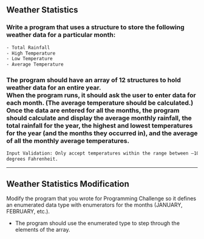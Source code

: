 ## Weather Statistics
### Write a program that uses a structure to store the following weather data for a particular month:
```bash
- Total Rainfall
- High Temperature
- Low Temperature
- Average Temperature
```
### The program should have an array of 12 structures to hold weather data for an entire year.<br> When the program runs, it should ask the user to enter data for each month. (The average temperature should be calculated.)<br> Once the data are entered for all the months, the program should calculate and display the average monthly rainfall, the total rainfall for the year, the highest and lowest temperatures for the year (and the months they occurred in), and the average of all the monthly average temperatures.
```bash
Input Validation: Only accept temperatures within the range between –100 and +140
degrees Fahrenheit.
```
---
## Weather Statistics Modification
Modify the program that you wrote for Programming Challenge so it defines an
enumerated data type with enumerators for the months (JANUARY, FEBRUARY, etc.).
- The program should use the enumerated type to step through the elements of the
array.